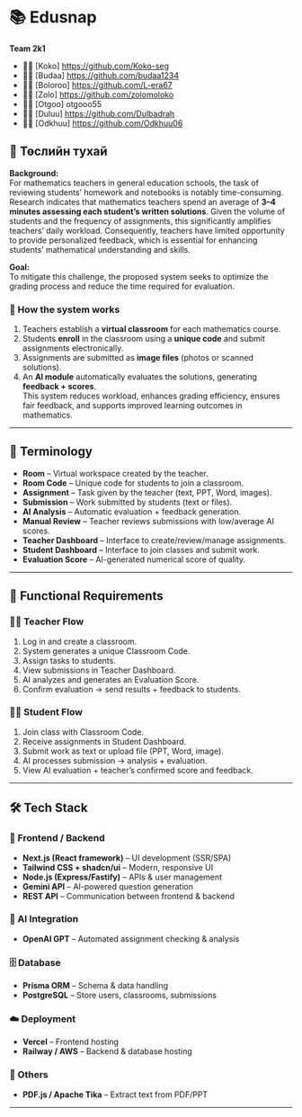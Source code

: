 # 📚 Edusnap
**Team 2k1** 
- 🧑‍💻 [Koko] https://github.com/Koko-seg
- 🧑‍💻 [Budaa] https://github.com/budaa1234
- 🧑‍💻 [Boloroo] https://github.com/L-era67
- 🧑‍💻 [Zolo] https://github.com/zolomoloko
- 🧑‍💻 [Otgoo] otgooo55
- 🧑‍💻 [Duluu] https://github.com/Dulbadrah
- 🧑‍💻 [Odkhuu] https://github.com/Odkhuu06
## 🚀 Төслийн тухай

**Background:**  
For mathematics teachers in general education schools, the task of reviewing students’ homework and notebooks is notably time-consuming. Research indicates that mathematics teachers spend an average of **3–4 minutes assessing each student’s written solutions**. Given the volume of students and the frequency of assignments, this significantly amplifies teachers’ daily workload. Consequently, teachers have limited opportunity to provide personalized feedback, which is essential for enhancing students’ mathematical understanding and skills.

**Goal:**  
To mitigate this challenge, the proposed system seeks to optimize the grading process and reduce the time required for evaluation.

### 📌 How the system works
1. Teachers establish a **virtual classroom** for each mathematics course.  
2. Students **enroll** in the classroom using a **unique code** and submit assignments electronically.  
3. Assignments are submitted as **image files** (photos or scanned solutions).  
4. An **AI module** automatically evaluates the solutions, generating **feedback + scores**.  
This system reduces workload, enhances grading efficiency, ensures fair feedback, and supports improved learning outcomes in mathematics.

---

## 📖 Terminology
- **Room** – Virtual workspace created by the teacher.  
- **Room Code** – Unique code for students to join a classroom.  
- **Assignment** – Task given by the teacher (text, PPT, Word, images).  
- **Submission** – Work submitted by students (text or files).  
- **AI Analysis** – Automatic evaluation + feedback generation.   
- **Manual Review** – Teacher reviews submissions with low/average AI scores.  
- **Teacher Dashboard** – Interface to create/review/manage assignments.  
- **Student Dashboard** – Interface to join classes and submit work.  
- **Evaluation Score** – AI-generated numerical score of quality.  

---
## 🔄 Functional Requirements

### 👩‍🏫 Teacher Flow
1. Log in and create a classroom.  
2. System generates a unique Classroom Code.  
3. Assign tasks to students.  
4. View submissions in Teacher Dashboard.  
5. AI analyzes and generates an Evaluation Score.   
6. Confirm evaluation → send results + feedback to students.  

### 🧑‍🎓 Student Flow
1. Join class with Classroom Code.  
2. Receive assignments in Student Dashboard.  
3. Submit work as text or upload file (PPT, Word, image).  
4. AI processes submission → analysis + evaluation.  
5. View AI evaluation + teacher’s confirmed score and feedback.   

---

## 🛠️ Tech Stack

### 🎨 Frontend / Backend
- **Next.js (React framework)** – UI development (SSR/SPA)  
- **Tailwind CSS + shadcn/ui** – Modern, responsive UI  
- **Node.js (Express/Fastify)** – APIs & user management  
- **Gemini API** – AI-powered question generation  
- **REST API** – Communication between frontend & backend  

### 🤖 AI Integration
- **OpenAI GPT** – Automated assignment checking & analysis  

### 🗄️ Database
- **Prisma ORM** – Schema & data handling  
- **PostgreSQL** – Store users, classrooms, submissions  

### ☁️ Deployment
- **Vercel** – Frontend hosting  
- **Railway / AWS** – Backend & database hosting  

### 📂 Others
- **PDF.js / Apache Tika** – Extract text from PDF/PPT  

---
